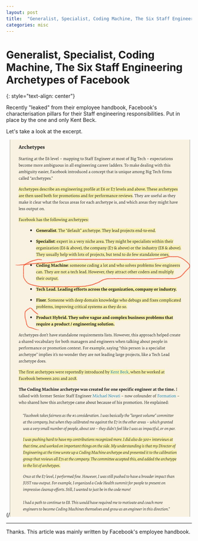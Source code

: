 ```yaml
---
layout: post
title:  "Generalist, Specialist, Coding Machine, The Six Staff Engineering Archetypes Of Facebook"
categories: misc
---
```


# Generalist, Specialist, Coding Machine, The Six Staff Engineering Archetypes of Facebook
{: style="text-align: center"}

Recently "leaked" from their employee handbook, Facebook's characterisation pillars for their Staff engineering responsibilities. Put in place by the one and only Kent Beck.

Let's take a look at the excerpt.

(/![](/assets/6_eng_fb.jpg)

---

Thanks. This article was mainly written by Facebook's employee handbook.
